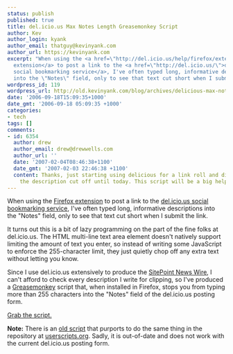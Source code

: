 ```yaml
---
status: publish
published: true
title: del.icio.us Max Notes Length Greasemonkey Script
author: Kev
author_login: kyank
author_email: thatguy@kevinyank.com
author_url: https://kevinyank.com
excerpt: "When using the <a href=\"http://del.icio.us/help/firefox/extension\">Firefox
  extension</a> to post a link to the <a href=\"http://del.icio.us/\">del.icio.us
  social bookmarking service</a>, I've often typed long, informative descriptions
  into the \"Notes\" field, only to see that text cut short when I submit the link.\r\n\r\n"
wordpress_id: 119
wordpress_url: http://old.kevinyank.com/blog/archives/delicious-max-notes-length-greasemonkey-script/
date: '2006-09-18T15:09:35+1000'
date_gmt: '2006-09-18 05:09:35 +1000'
categories:
- tech
tags: []
comments:
- id: 6354
  author: drew
  author_email: drew@drewwells.com
  author_url: ''
  date: '2007-02-04T08:46:38+1100'
  date_gmt: '2007-02-03 22:46:38 +1100'
  content: Thanks, just starting using delicious for a link roll and didn't notice
    the description cut off until today. This script will be a big help.
---
```

<p>When using the <a href="http://del.icio.us/help/firefox/extension">Firefox extension</a> to post a link to the <a href="http://del.icio.us/">del.icio.us social bookmarking service</a>, I've often typed long, informative descriptions into the "Notes" field, only to see that text cut short when I submit the link.</p>
<p><a id="more"></a><a id="more-119"></a>It turns out this is a bit of lazy programming on the part of the fine folks at del.icio.us. The HTML multi-line text area element doesn't natively support limiting the amount of text you enter, so instead of writing some JavaScript to enforce the 255-character limit, they just quietly chop off any extra text without letting you know.</p>
<p>Since I use del.icio.us extensively to produce the <a href="http://www.sitepoint.com/blogs/category/daily-links/">SitePoint News Wire</a>, I can't afford to check every description I write for clipping, so I've produced a <a href="http://greasemonkey.mozdev.org/">Greasemonkey</a> script that, when installed in Firefox, stops you from typing more than 255 characters into the "Notes" field of the del.icio.us posting form.</p>
<p><a href="/assets/wp-content/uploads/2006/09/del.icio.us.user.js">Grab the script.</a></p>
<p><strong>Note:</strong> There is an <a href="http://userscripts.org/scripts/show/3057">old script</a> that purports to do the same thing in the repository at <a href="http://userscripts.org/">userscripts.org</a>. Sadly, it is out-of-date and does not work with the current del.icio.us posting form.</p>

